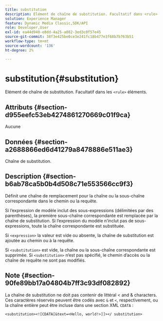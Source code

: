 ```yaml
---
title: substitution
description: Elément de chaîne de substitution. Facultatif dans <rule> les éléments.</rule>
solution: Experience Manager
feature: Dynamic Media Classic,SDK/API
role: Developer,User
exl-id: ea44d940-e8dd-4a25-a082-3ed3c0f57e45
source-git-commit: 38f3e425be0ce3e241fc18b477e3f68b7b763b51
workflow-type: tm+mt
source-wordcount: '136'
ht-degree: 2%

---
```


# substitution{#substitution}

Elément de chaîne de substitution. Facultatif dans les `<rule>` éléments.

## Attributs {#section-d955eefc53eb4274861270669c01f9ca}

Aucune

## Données {#section-a2688866ed6d41279a8478886e511ae3}

Chaîne de substitution.

## Description {#section-b6ab78ca5b0b4d508c71e553566cc9f3}

Définit une chaîne de remplacement pour la chaîne ou la sous-chaîne correspondante dans le chemin ou la requête.

Si l’expression de modèle inclut des sous-expressions (délimitées par des parenthèses), la première sous-chaîne correspondante est remplacée par la chaîne de substitution. Si l’expression du modèle n’inclut pas de sous-expressions, toute la chaîne correspondante est substituée.

Si `<expression>` la valeur est vide ou absente, la chaîne de substitution est ajoutée au chemin ou à la requête.

Si `<substitution>` est vide, la chaîne ou la sous-chaîne correspondante est supprimée. Si `<substitution>` n’est pas spécifié, le chemin d’accès ou la chaîne de requête ne sont pas modifiés.

## Note {#section-90fe89bb17a04804b7ff3c93df082892}

La chaîne de substitution ne doit pas contenir de littéral &lt; and &amp; characters. Ces caractères réservés peuvent être codés avec `&` et `<`, respectivement, ou la chaîne entière peut être incluse dans une section XML `CDATA` :

`<substitution><![CDATA[&text=<Hello, world!>]]></ substitution>`

